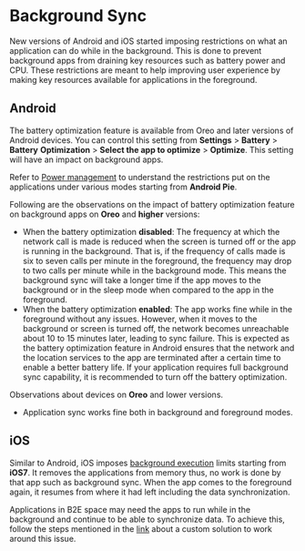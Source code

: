 

Background Sync
===============

New versions of Android and iOS started imposing restrictions on what an application can do while in the background. This is done to prevent background apps from draining key resources such as battery power and CPU. These restrictions are meant to help improving user experience by making key resources available for applications in the foreground.

Android
-------

The battery optimization feature is available from Oreo and later versions of Android devices. You can control this setting from **Settings** > **Battery** > **Battery** **Optimization** > **Select the app to optimize** > **Optimize**. This setting will have an impact on background apps.

Refer to [Power management](https://developer.android.com/about/versions/pie/power) to understand the restrictions put on the applications under various modes starting from **Android Pie**.

Following are the observations on the impact of battery optimization feature on background apps on **Oreo** and **higher** versions:

*   When the battery optimization **disabled**: The frequency at which the network call is made is reduced when the screen is turned off or the app is running in the background. That is, if the frequency of calls made is six to seven calls per minute in the foreground, the frequency may drop to two calls per minute while in the background mode. This means the background sync will take a longer time if the app moves to the background or in the sleep mode when compared to the app in the foreground.
*   When the battery optimization **enabled**: The app works fine while in the foreground without any issues. However, when it moves to the background or screen is turned off, the network becomes unreachable about 10 to 15 minutes later, leading to sync failure. This is expected as the battery optimization feature in Android ensures that the network and the location services to the app are terminated after a certain time to enable a better battery life. If your application requires full background sync capability, it is recommended to turn off the battery optimization.

Observations about devices on **Oreo** and lower versions.

*   Application sync works fine both in background and foreground modes.

iOS
---

Similar to Android, iOS imposes [background execution](https://developer.apple.com/library/archive/documentation/iPhone/Conceptual/iPhoneOSProgrammingGuide/BackgroundExecution/BackgroundExecution.md) limits starting from **iOS7**. It removes the applications from memory thus, no work is done by that app such as background sync. When the app comes to the foreground again, it resumes from where it had left including the data synchronization.

Applications in B2E space may need the apps to run while in the background and continue to be able to synchronize data. To achieve this, follow the steps mentioned in the [link](https://support.hcltechsw.com/csm?id=kb_article&sysparm_article=KB0083492) about a custom solution to work around this issue.
